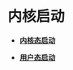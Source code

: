 # 内核启动<a name="ZH-CN_TOPIC_0000001173040439"></a>

-   **[内核态启动](kernel-small-start-kernel.md)**  

-   **[用户态启动](kernel-small-start-user.md)**  


